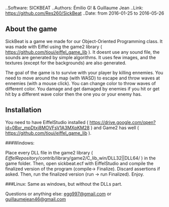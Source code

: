 ..Software: SICKBEAT
..Authors: Émilio G! & Guillaume Jean
..Link: https://github.com/Res260/SickBeat
..Date: from 2016-01-25 to 2016-05-26

About the game
--------------

SickBeat is a game we made for our Object-Oriented Programming class. It was
made with Eiffel using the game2 library 
( https://github.com/tioui/eiffel_game_lib ). It doesnt use any sound file, the
sounds are generated by simple algorithms. It uses few images, and the textures
(except for the backgrounds) are also generated.

The goal of the game is to survive with your player by killing ennemies. You
need to move around the map (with WASD) to escape and throw waves at ennemies
(with a mouse click). You can change color to throw waves of different color.
You damage and get damaged by enemies if you hit or get hit by a different
wave color then the one you or your enemy has.

Installation
------------

You need to have EiffelStudio installed ( https://drive.google.com/open?id=0Bxr_mpDtxj8MOVFsV1A3MXpKM28 )
and Game2 has well ( https://github.com/tioui/eiffel_game_lib ).

###Windows:

Place every DLL file in the game2 library
( *EiffelRepository*/contrib/library/game2/C_lib_win/DLL32||DLL64/ ) in the 
game folder. Then, open sickbeat.ecf with EiffelStudio and compile the 
finalized version of the program (compile-> Finalize). Discard assertions if 
asked. Then, run the finalized version (run -> run Finalized). Enjoy.


###Linux:
Same as windows, but without the DLLs part.

Questions or anything else: egg997@gmail.com or guillaumejean46@gmail.com
